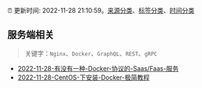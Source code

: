 :alarm_clock: 更新时间: 2022-11-28 21:10:59。[来源分类](../README.md)、[标签分类](../TAGS.md)、[时间分类](../TIMELINE.md)

## 服务端相关


> 关键字：`Nginx`、`Docker`、`GraphQL`、`REST`、`gRPC`



- [2022-11-28-有没有一种-Docker-协议的-Saas/Faas-服务](https://www.v2ex.com/t/898641) 
- [2022-11-28-CentOS-下安装-Docker-极简教程](https://toutiao.io/k/t9yi9em) 